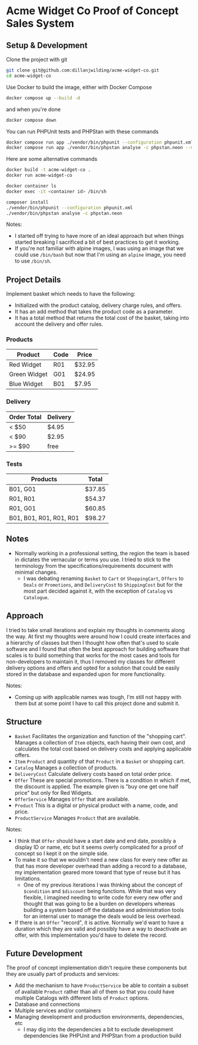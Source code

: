 # Acme Widget Co Proof of Concept Sales System

## Setup & Development

Clone the project with git

```bash
git clone git@github.com:dillanjwilding/acme-widget-co.git
cd acme-widget-co
```

Use Docker to build the image, either with Docker Compose

```bash
docker compose up --build -d
```

and when you're done

```bash
docker compose down
```

You can run PHPUnit tests and PHPStan with these commands

```bash
docker compose run app ./vendor/bin/phpunit --configuration phpunit.xml
docker compose run app ./vendor/bin/phpstan analyse -c phpstan.neon --memory-limit 512M
```

Here are some alternative commands

```bash
docker build -t acme-widget-co .
docker run acme-widget-co
```

```bash
docker container ls 
docker exec -it <container id> /bin/sh
```

```bash
composer install
./vendor/bin/phpunit --configuration phpunit.xml
./vendor/bin/phpstan analyse -c phpstan.neon
```

Notes:
 - I started off trying to have more of an ideal approach but when things started breaking I sacrificed a bit of best practices to get it working.
 - If you're not familiar with alpine images, I was using an image that we could use `/bin/bash` but now that I'm using an `alpine` image, you need to use `/bin/sh`.

## Project Details 

Implement basket which needs to have the following:
 - Initialized with the product catalog, delivery charge rules, and offers.
 - It has an add method that takes the product code as a parameter.
 - It has a total method that returns the total cost of the basket, taking into account the delivery and offer rules.

### Products

| Product      | Code | Price  |
|--------------|------|--------|
| Red Widget   | R01  | $32.95 |
| Green Widget | G01  | $24.95 |
| Blue Widget  | B01  | $7.95  |

### Delivery

| Order Total | Delivery |
|-------------|----------|
| < $50       | $4.95    |
| < $90       | $2.95    |
| >= $90      | free     |

### Tests

| Products                | Total  |
|-------------------------|--------|
| B01, G01                | $37.85 |
| R01, R01                | $54.37 |
| R01, G01                | $60.85 |
| B01, B01, R01, R01, R01 | $98.27 |

## Notes

- Normally working in a professional setting, the region the team is based in dictates the vernacular or terms you use. I tried to stick to the terminology from the specifications/requirements document with minimal changes.
  - I was debating renaming `Basket` to `Cart` or `ShoppingCart`, `Offers` to `Deals` or `Promotions`, and `DeliveryCost` to `ShippingCost` but for the most part decided against it, with the exception of `Catalog` vs `Catalogue`.

## Approach

I tried to take small iterations and explain my thoughts in comments along the way. At first my thoughts were around how I could create interfaces and a hierarchy of classes but then I thought how often that's used to scale software and I found that often the best approach for building software that scales is to build something that works for the most cases and tools for non-developers to maintain it, thus I removed my classes for different delivery options and offers and opted for a solution that could be easily stored in the database and expanded upon for more functionality.

Notes:
 - Coming up with applicable names was tough, I'm still not happy with them but at some point I have to call this project done and submit it.

## Structure

 - `Basket` Facilitates the organization and function of the "shopping cart". Manages a collection of `Item` objects, each having their own cost, and calculates the total cost based on delivery costs and applying applicable offers.
 - `Item` `Product` and quantity of that `Product` in a `Basket` or shopping cart.
 - `Catalog` Manages a collection of products.
 - `DeliveryCost` Calculate delivery costs based on total order price.
 - `Offer` These are special promotions. There is a condition in which if met, the discount is applied. The example given is "buy one get one half price" but only for Red Widgets.
 - `OfferService` Manages `Offer` that are available.
 - `Product` This is a digital or physical product with a name, code, and price.
 - `ProductService` Manages `Product` that are available.

Notes:

 - I think that `Offer` should have a start date and end date, possibly a display ID or name, etc but it seems overly complicated for a proof of concept so I kept it on the simple side.
 - To make it so that we wouldn't need a new class for every new offer as that has more developer overhead than adding a record to a database, my implementation geared more toward that type of reuse but it has limitations.
   - One of my previous iterations I was thinking about the concept of `$condition` and `$discount` being functions. While that was very flexible, I imagined needing to write code for every new offer and thought that was going to be a burden on developers whereas building a system based off the database and administration tools for an internal user to manage the deals would be less overhead.
 - If there is an `Offer` "record", it is active. Normally we'd want to have a duration which they are valid and possibly have a way to deactivate an offer, with this implementation you'd have to delete the record.

## Future Development

The proof of concept implementation didn't require these components but they are usually part of products and services:

 - Add the mechanism to have `ProductService` be able to contain a subset of available `Product` rather than all of them so that you could have multiple Catalogs with different lists of `Product` options.
 - Database and connections
 - Multiple services and/or containers
 - Managing development and production environments, dependencies, etc
   - I may dig into the dependencies a bit to exclude development dependencies like PHPUnit and PHPStan from a production build